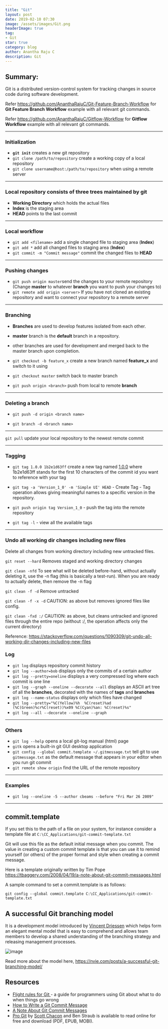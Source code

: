 ```yaml
---
title: "Git"
layout: post
date: 2019-02-10 07:30
image: /assets/images/Git.png
headerImage: true
tag:
- Git
star: true
category: blog
author: Anantha Raju C
description: Git
---
```


## Summary:

Git is a distributed version-control system for tracking changes in source code during software development.

Refer https://github.com/AnanthaRajuC/Git-Feature-Branch-Workflow for **Git Feature Branch Workflow** example with all relevant git commands.

Refer https://github.com/AnanthaRajuC/Gitflow-Workflow for **Gitflow Workflow** example with all relevant git commands.

---

### Initialization

- **`git init`** creates a new git repository
- `git clone /path/to/repository` create a working copy of a local repository
- `git clone username@host:/path/to/repository` when using a remote server

---

### Local repository consists of three **trees** maintained by git

- **Working Directory** which holds the actual files
- **Index** is the staging area
- **HEAD** points to the last commit 

---

### Local workflow

- `git add <filename>` add a single changed file to staging area (**Index**)
- `git add *` add all changed files to staging area (**Index**)
- `git commit -m "Commit message"` commit the changed files to **HEAD**

---

### Pushing changes

- `git push origin master`send the changes to your remote repository (Change **master** to whatever **branch** you want to push your changes to)
- `git remote add origin <server>` If you have not cloned an existing repository and want to connect your repository to a remote server

---

### Branching

- **Branches** are used to develop features isolated from each other.
- **master** branch is the **default** branch in a repository.
- other branches are used for development and merged back to the master branch upon completion.

- `git checkout -b feature_x` create a new branch named **feature_x** and switch to it using
- `git checkout master` switch back to master branch
- `git push origin <branch>` push from local to remote **branch**

---

### Deleting a branch

- `git push -d origin <branch name>`

- `git branch -d <branch name>`

---

`git pull` update your local repository to the newest remote commit

---

### Tagging

- `git tag 1.0.0 1b2e1d63ff` create a new tag named <a href="https://semver.org/" target="_blank" >1.0.0</a> where 1b2e1d63ff stands for the first 10 characters of the commit id you want to reference with your tag

- `git tag -a 'Version_1_0' -m 'Simple UI' HEAD` - Create Tag - Tag operation allows giving meaningful names to a specific version in the repository.

- `git push origin tag Version_1_0` - push the tag into the remote repository

- `git tag -l` - view all the available tags

---

### Undo all working dir changes including new files

Delete all changes from working directory including new untracked files.

`git reset --hard` Removes staged and working directory changes

`git clean -nfd` To see what will be deleted before-hand, without actually deleting it, use the -n flag (this is basically a test-run). When you are ready to actually delete, then remove the -n flag

`git clean -f -d` Remove untracked

`git clean -f -x -d` CAUTION: as above but removes ignored files like config.

`git clean -fxd :/` CAUTION: as above, but cleans untracked and ignored files through the entire repo (without :/, the operation affects only the current directory)

Reference: https://stackoverflow.com/questions/1090309/git-undo-all-working-dir-changes-including-new-files

### Log

- `git log` displays repository commit history
- `git log --author=bob` displays only the commits of a certain author
- `git log --pretty=oneline` displays a very compressed log where each commit is one line
- `git log --graph --oneline --decorate --all` displays an ASCII art tree of all the **branches**, decorated with the names of **tags** and **branches**
- `git log --name-status` displays only which files have changed
- `git log --pretty="%C(Yellow)%h  %C(reset)%ad (%C(Green)%cr%C(reset))%x09 %C(Cyan)%an: %C(reset)%s"`
- `git log --all --decorate --oneline --graph`

---

### Others

- `git log --help` opens a local git-log manual (html) page
- `gitk` opens a built-in git GUI desktop application
- `git config --global commit.template ~/.gitmessage.txt` tell git to use `gitmessage.txt` as the default message that appears in your editor when you run git commit
- `git remote show origin` find the URL of the remote repository

---

### Examples

- `git log --oneline -5 --author cbeams --before "Fri Mar 26 2009"`

---

## commit.template

If you set this to the path of a file on your system, for instance consider a template file at                     `C:\CC_Applications/git-commit-template.txt` 

<script src="https://gist.github.com/AnanthaRajuC/7c064859b3ef1c046c3070801e512001.js?file=git-commit-template.txt"></script>

Git will use this file as the default initial message when you commit. The value in creating a custom commit template is that you can use it to remind yourself (or others) of the proper format and style when creating a commit message.

Here is a template originally written by Tim Pope <https://tbaggery.com/2008/04/19/a-note-about-git-commit-messages.html>

A sample command to set a commit.template is as follows:

`git config --global commit.template C:\CC_Applications/git-commit-template.txt` 

## A successful Git branching model

It is a development model introduced by <a href="https://nvie.com/about/" target="_blank" >Vincent Driessen</a> which helps form an elegant mental model that is easy to comprehend and allows team members to develop a shared understanding of the branching strategy and releasing management processes.

![image](/assets/images/git-model@2x.png)

Read more about the model here, <https://nvie.com/posts/a-successful-git-branching-model/> 

## Resources

- <a href="https://github.com/k88hudson/git-flight-rules" target="_blank" >Flight rules for Git </a>- a guide for programmers using Git about what to do when things go wrong
- <a href="https://chris.beams.io/posts/git-commit/" target="_blank" >How to Write a Git Commit Message</a>
- <a href="https://tbaggery.com/2008/04/19/a-note-about-git-commit-messages.html" target="_blank" >A Note About Git Commit Messages</a>
- <a href="https://nvie.com/posts/a-successful-git-branching-model/" target="_blank" >Pro Git</a> by <a href="http://scottchacon.com/about.html" target="_blank" >Scott Chacon</a> and Ben Straub is available to read online for free and download (PDF, EPUB, MOBI).

